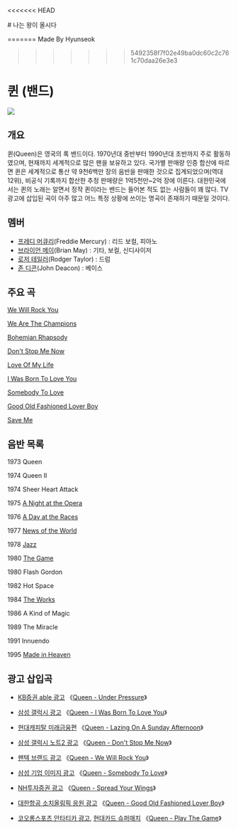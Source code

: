 <<<<<<< HEAD

﻿# 나는 왕이 올시다

=======
﻿﻿Made By Hyunseok
>>>>>>> 5492358f7f02e49ba0dc60c2c761c70daa26e3e3
# 퀸 (밴드)
![](https://upload.wikimedia.org/wikipedia/commons/thumb/4/4e/Queen_-_montagem.png/250px-Queen_-_montagem.png)

## 개요
퀸(Queen)은 영국의 록 밴드이다. 1970년대 중반부터 1990년대 초반까지 주로 활동하였으며, 현재까지 세계적으로 많은 팬을 보유하고 있다. 국가별 판매량 인증 합산에 따르면 퀸은 세계적으로 통산 약 9천6백만 장의 음반을 판매한 것으로 집계되었으며(역대 12위), 비공식 기록까지 합산한 추정 판매량은 1억5천만~2억 장에 이른다. 대한민국에서는 퀸의 노래는 알면서 정작 퀸이라는 밴드는 들어본 적도 없는 사람들이 꽤 많다. TV광고에 삽입된 곡이 아주 많고 어느 특정 상황에 쓰이는 명곡이 존재하기 때문일 것이다.

## 멤버
* [프레디 머큐리](https://ko.wikipedia.org/wiki/%ED%94%84%EB%A0%88%EB%94%94_%EB%A8%B8%ED%81%90%EB%A6%AC)(Freddie Mercury) : 리드 보컬, 피아노
* [브라이언 메이](https://ko.wikipedia.org/wiki/%EB%B8%8C%EB%9D%BC%EC%9D%B4%EC%96%B8_%EB%A9%94%EC%9D%B4)(Brian May) : 기타, 보컬, 신디사이저
* [로저 테일러](https://ko.wikipedia.org/wiki/%EB%A1%9C%EC%A0%80_%ED%85%8C%EC%9D%BC%EB%9F%AC)(Rodger Taylor) : 드럼
* [존 디콘](https://ko.wikipedia.org/wiki/%EC%A1%B4_%EB%94%94%EC%BD%98)(John Deacon) : 베이스

## 주요 곡
[We Will Rock You](https://www.youtube.com/watch?v=-tJYN-eG1zk)

[We Are The Champions](https://www.youtube.com/watch?v=04854XqcfCY)

[Bohemian Rhapsody](https://www.youtube.com/watch?v=fJ9rUzIMcZQ)

[Don't Stop Me Now](https://www.youtube.com/watch?v=HgzGwKwLmgM)

[Love Of My Life](https://www.youtube.com/watch?v=sUJkCXE4sAA)

[I Was Born To Love You](https://www.youtube.com/watch?v=vNhhAEupU4g)

[Somebody To Love](https://www.youtube.com/watch?v=kijpcUv-b8M)

[Good Old Fashioned Lover Boy](https://www.youtube.com/watch?v=PI3LAgGBxqU)

[Save Me](https://www.youtube.com/watch?v=Iw3izcZd9zU)

## 음반 목록
1973 Queen

1974 Queen II

1974 Sheer Heart Attack

1975 [A Night at the Opera](https://ko.wikipedia.org/wiki/A_Night_at_the_Opera)

1976 [A Day at the Races](https://ko.wikipedia.org/wiki/A_Day_at_the_Races_(%EC%9D%8C%EB%B0%98))

1977 [News of the World](https://ko.wikipedia.org/wiki/News_of_the_World)

1978 [Jazz](https://ko.wikipedia.org/wiki/Jazz_(%EC%9D%8C%EB%B0%98))

1980 [The Game](https://ko.wikipedia.org/wiki/The_Game_(%ED%80%B8%EC%9D%98_%EC%9D%8C%EB%B0%98))

1980 Flash Gordon

1982 Hot Space

1984 [The Works](https://ko.wikipedia.org/wiki/The_Works)

1986 A Kind of Magic

1989 The Miracle

1991 Innuendo

1995 [Made in Heaven](https://ko.wikipedia.org/wiki/Made_in_Heaven)

## 광고 삽입곡
* [KB증권 able 광고](https://www.youtube.com/watch?v=rAdjtSLWmJ4)
《[Queen - Under Pressure](https://www.youtube.com/watch?v=a01QQZyl-_I)》

* [삼성 갤럭시 광고](https://www.youtube.com/watch?v=PB-KcazRySg)
《[Queen - I Was Born To Love You](https://www.youtube.com/watch?v=uMGjN8-9IG0)》

* [현대캐피탈 미래금융편](https://www.youtube.com/watch?v=2__g7Qf-YJQ)
《[Queen - Lazing On A Sunday Afternoon](https://www.youtube.com/watch?v=OU6EyXcFBxA)》

* [삼성 갤럭시 노트2 광고](https://www.youtube.com/watch?v=KlFys0mBxyM&index=15&list=PLE0F71L94fqkB42ZeJi-Q2XJto6M0Rnzv)
《[Queen - Don't Stop Me Now](https://www.youtube.com/watch?v=HgzGwKwLmgM)》

* [팬텍 브랜드 광고](https://www.youtube.com/watch?v=ks_GbM8K34A&list=PL13C60FE77EB9D377&index=10)
《[Queen - We Will Rock You](https://www.youtube.com/watch?v=-tJYN-eG1zk)》

* [삼성 기업 이미지 광고](https://www.youtube.com/watch?v=udFQdz5SxPo)
《[Queen - Somebody To Love](https://www.youtube.com/watch?v=kijpcUv-b8M)》

* [NH투자증권 광고](https://www.youtube.com/watch?v=g79Dvi-vbZ8)
《[Queen - Spread Your Wings](https://www.youtube.com/watch?v=uyd6OLyhPJo)》

* [대한항공 소치올림픽 응원 광고](https://vimeo.com/131343098)
《[Queen - Good Old Fashioned Lover Boy](https://www.youtube.com/watch?v=PI3LAgGBxqU)》

* [코오롱스포츠 안타티카 광고](https://www.youtube.com/watch?v=PVWs6xFURVM), [현대카드 슈퍼매치](https://www.youtube.com/watch?v=X-Z5q9KBrxI)
《[Queen - Play The Game](https://www.youtube.com/watch?v=6_5O-nUiZ_0)》
